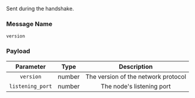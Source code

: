 Sent during the handshake.

### Message Name

`version`

### Payload

|      Parameter     | Type   |              Description            |
|:------------------:|--------|:-----------------------------------:|
| `version`          | number | The version of the network protocol |
| `listening_port`   | number | The node's listening port           |
